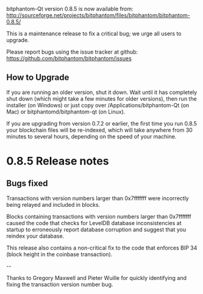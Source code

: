 bitphantom-Qt version 0.8.5 is now available from:
  http://sourceforge.net/projects/bitphantom/files/bitphantom/bitphantom-0.8.5/

This is a maintenance release to fix a critical bug;
we urge all users to upgrade.

Please report bugs using the issue tracker at github:
  https://github.com/bitphantom/bitphantom/issues


How to Upgrade
--------------

If you are running an older version, shut it down. Wait
until it has completely shut down (which might take a few minutes for older
versions), then run the installer (on Windows) or just copy over
/Applications/bitphantom-Qt (on Mac) or bitphantomd/bitphantom-qt (on Linux).

If you are upgrading from version 0.7.2 or earlier, the first time you
run 0.8.5 your blockchain files will be re-indexed, which will take
anywhere from 30 minutes to several hours, depending on the speed of
your machine.

0.8.5 Release notes
===================

Bugs fixed
----------

Transactions with version numbers larger than 0x7fffffff were
incorrectly being relayed and included in blocks.

Blocks containing transactions with version numbers larger
than 0x7fffffff caused the code that checks for LevelDB database
inconsistencies at startup to erroneously report database
corruption and suggest that you reindex your database.

This release also contains a non-critical fix to the code that
enforces BIP 34 (block height in the coinbase transaction).

--

Thanks to Gregory Maxwell and Pieter Wuille for quickly
identifying and fixing the transaction version number bug.
